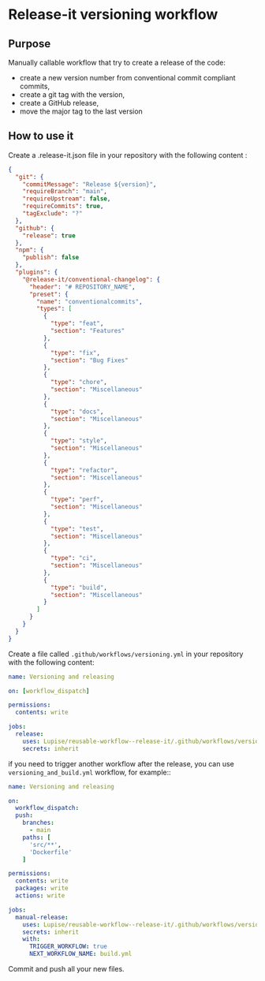 # Release-it versioning workflow

## Purpose

Manually callable workflow that try to create a release of the code:
- create a new version number from conventional commit compliant commits,
- create a git tag with the version,
- create a GitHub release,
- move the major tag to the last version

## How to use it

Create a .release-it.json file in your repository with the following content : 

```json
{
  "git": {
    "commitMessage": "Release ${version}",
    "requireBranch": "main",
    "requireUpstream": false,
    "requireCommits": true,
    "tagExclude": "?"
  },
  "github": {
    "release": true
  },
  "npm": {
    "publish": false
  },
  "plugins": {
    "@release-it/conventional-changelog": {
      "header": "# REPOSITORY_NAME",
      "preset": {
        "name": "conventionalcommits",
        "types": [
          {
            "type": "feat",
            "section": "Features"
          },
          {
            "type": "fix",
            "section": "Bug Fixes"
          },
          {
            "type": "chore",
            "section": "Miscellaneous"
          },
          {
            "type": "docs",
            "section": "Miscellaneous"
          },
          {
            "type": "style",
            "section": "Miscellaneous"
          },
          {
            "type": "refactor",
            "section": "Miscellaneous"
          },
          {
            "type": "perf",
            "section": "Miscellaneous"
          },
          {
            "type": "test",
            "section": "Miscellaneous"
          },
          {
            "type": "ci",
            "section": "Miscellaneous"
          },
          {
            "type": "build",
            "section": "Miscellaneous"
          }
        ]
      }
    }
  }
}

```

Create a file called `.github/workflows/versioning.yml` in your repository with the following content: 

```yaml
name: Versioning and releasing

on: [workflow_dispatch]

permissions:
  contents: write

jobs:
  release:
    uses: Lupise/reusable-workflow--release-it/.github/workflows/versioning.yml@v3
    secrets: inherit
```

if you need to trigger another workflow after the release, you can use `versioning_and_build.yml` workflow, for example::

```yaml
name: Versioning and releasing

on:
  workflow_dispatch:
  push:
    branches:
      - main
    paths: [
      'src/**',
      'Dockerfile'
    ]

permissions:
  contents: write
  packages: write
  actions: write

jobs:
  manual-release:
    uses: Lupise/reusable-workflow--release-it/.github/workflows/versioning.yml@v2
    secrets: inherit
    with:
      TRIGGER_WORKFLOW: true
      NEXT_WORKFLOW_NAME: build.yml
```

Commit and push all your new files.